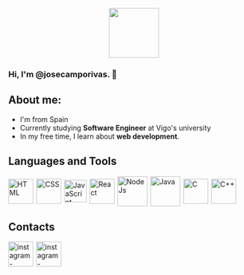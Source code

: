 <p style="display:flex;justify-content:center;">
    <img src='https://icon-library.com/images/web-development-icon-png/web-development-icon-png-12.jpg' width='100px'></img>
</p>

### Hi, I'm @josecamporivas. :wave:
## About me:
* I'm from Spain
* Currently studying **Software Engineer** at Vigo's university
* In my free time, I learn about **web development**.

## Languages and Tools
<p style='display:flex;align-items:center;column-gap:6px;'>
<img src='https://cdn-icons-png.flaticon.com/512/732/732212.png' alt='HTML' width='50px'></img>
<img src='https://upload.wikimedia.org/wikipedia/commons/thumb/6/62/CSS3_logo.svg/240px-CSS3_logo.svg.png' alt='CSS' width='50px'></img>
<img src='https://upload.wikimedia.org/wikipedia/commons/6/6a/JavaScript-logo.png' alt='JavaScript' width='45px'></img>
<img src='https://upload.wikimedia.org/wikipedia/commons/thumb/a/a7/React-icon.svg/2300px-React-icon.svg.png' alt='React' width='50px'></img>
<img src='https://iconape.com/wp-content/png_logo_vector/node-js-2.png' alt='NodeJs' width='60px'></img>
<img src='https://seeklogo.com/images/J/java-logo-7833D1D21A-seeklogo.com.png' alt='Java' height='60px'></img>
<img src='https://upload.wikimedia.org/wikipedia/commons/thumb/1/18/C_Programming_Language.svg/695px-C_Programming_Language.svg.png' alt='C' width='50px'></img>
<img src='https://upload.wikimedia.org/wikipedia/commons/thumb/1/18/ISO_C%2B%2B_Logo.svg/1822px-ISO_C%2B%2B_Logo.svg.png' alt='C++' width='50px'></img>
</p>

## Contacts
<p style='display:flex;align-items:center;column-gap:6px;'>
    <a href='https://www.linkedin.com/in/josecamporivas/'>
        <img src='https://upload.wikimedia.org/wikipedia/commons/thumb/c/ca/LinkedIn_logo_initials.png/640px-LinkedIn_logo_initials.png' alt='instagram-account' width='50px'></img>
    </a>
    <a href='https://www.instagram.com/joseluu_02/'>
        <img src='https://upload.wikimedia.org/wikipedia/commons/thumb/e/e7/Instagram_logo_2016.svg/2048px-Instagram_logo_2016.svg.png' alt='instagram-account' width='50px'></img>
    </a>
</p>
